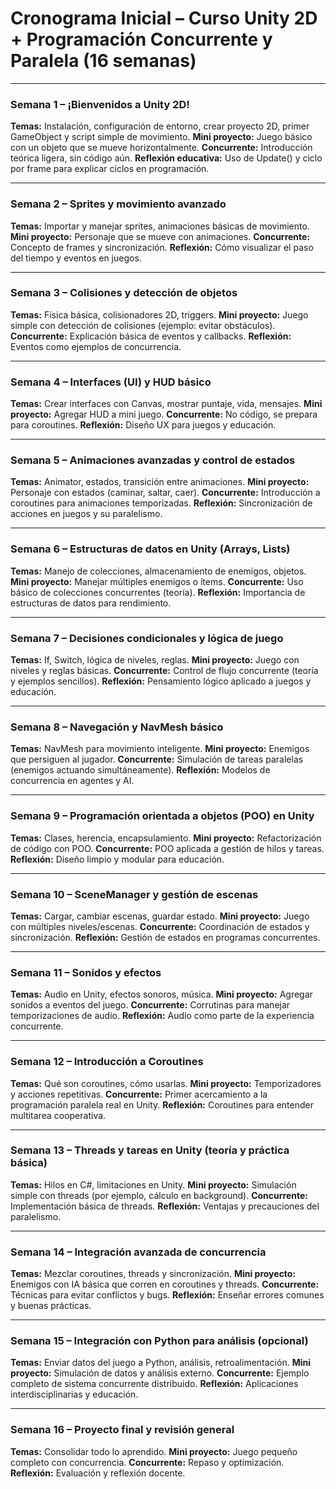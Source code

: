 # Cronograma Inicial – Curso Unity 2D + Programación Concurrente y Paralela (16 semanas)

---

### Semana 1 – ¡Bienvenidos a Unity 2D!

**Temas:** Instalación, configuración de entorno, crear proyecto 2D, primer GameObject y script simple de movimiento.
**Mini proyecto:** Juego básico con un objeto que se mueve horizontalmente.
**Concurrente:** Introducción teórica ligera, sin código aún.
**Reflexión educativa:** Uso de Update() y ciclo por frame para explicar ciclos en programación.

---

### Semana 2 – Sprites y movimiento avanzado

**Temas:** Importar y manejar sprites, animaciones básicas de movimiento.
**Mini proyecto:** Personaje que se mueve con animaciones.
**Concurrente:** Concepto de frames y sincronización.
**Reflexión:** Cómo visualizar el paso del tiempo y eventos en juegos.

---

### Semana 3 – Colisiones y detección de objetos

**Temas:** Física básica, colisionadores 2D, triggers.
**Mini proyecto:** Juego simple con detección de colisiones (ejemplo: evitar obstáculos).
**Concurrente:** Explicación básica de eventos y callbacks.
**Reflexión:** Eventos como ejemplos de concurrencia.

---

### Semana 4 – Interfaces (UI) y HUD básico

**Temas:** Crear interfaces con Canvas, mostrar puntaje, vida, mensajes.
**Mini proyecto:** Agregar HUD a mini juego.
**Concurrente:** No código, se prepara para coroutines.
**Reflexión:** Diseño UX para juegos y educación.

---

### Semana 5 – Animaciones avanzadas y control de estados

**Temas:** Animator, estados, transición entre animaciones.
**Mini proyecto:** Personaje con estados (caminar, saltar, caer).
**Concurrente:** Introducción a coroutines para animaciones temporizadas.
**Reflexión:** Sincronización de acciones en juegos y su paralelismo.

---

### Semana 6 – Estructuras de datos en Unity (Arrays, Lists)

**Temas:** Manejo de colecciones, almacenamiento de enemigos, objetos.
**Mini proyecto:** Manejar múltiples enemigos o ítems.
**Concurrente:** Uso básico de colecciones concurrentes (teoría).
**Reflexión:** Importancia de estructuras de datos para rendimiento.

---

### Semana 7 – Decisiones condicionales y lógica de juego

**Temas:** If, Switch, lógica de niveles, reglas.
**Mini proyecto:** Juego con niveles y reglas básicas.
**Concurrente:** Control de flujo concurrente (teoría y ejemplos sencillos).
**Reflexión:** Pensamiento lógico aplicado a juegos y educación.

---

### Semana 8 – Navegación y NavMesh básico

**Temas:** NavMesh para movimiento inteligente.
**Mini proyecto:** Enemigos que persiguen al jugador.
**Concurrente:** Simulación de tareas paralelas (enemigos actuando simultáneamente).
**Reflexión:** Modelos de concurrencia en agentes y AI.

---

### Semana 9 – Programación orientada a objetos (POO) en Unity

**Temas:** Clases, herencia, encapsulamiento.
**Mini proyecto:** Refactorización de código con POO.
**Concurrente:** POO aplicada a gestión de hilos y tareas.
**Reflexión:** Diseño limpio y modular para educación.

---

### Semana 10 – SceneManager y gestión de escenas

**Temas:** Cargar, cambiar escenas, guardar estado.
**Mini proyecto:** Juego con múltiples niveles/escenas.
**Concurrente:** Coordinación de estados y sincronización.
**Reflexión:** Gestión de estados en programas concurrentes.

---

### Semana 11 – Sonidos y efectos

**Temas:** Audio en Unity, efectos sonoros, música.
**Mini proyecto:** Agregar sonidos a eventos del juego.
**Concurrente:** Corrutinas para manejar temporizaciones de audio.
**Reflexión:** Audio como parte de la experiencia concurrente.

---

### Semana 12 – Introducción a Coroutines

**Temas:** Qué son coroutines, cómo usarlas.
**Mini proyecto:** Temporizadores y acciones repetitivas.
**Concurrente:** Primer acercamiento a la programación paralela real en Unity.
**Reflexión:** Coroutines para entender multitarea cooperativa.

---

### Semana 13 – Threads y tareas en Unity (teoría y práctica básica)

**Temas:** Hilos en C#, limitaciones en Unity.
**Mini proyecto:** Simulación simple con threads (por ejemplo, cálculo en background).
**Concurrente:** Implementación básica de threads.
**Reflexión:** Ventajas y precauciones del paralelismo.

---

### Semana 14 – Integración avanzada de concurrencia

**Temas:** Mezclar coroutines, threads y sincronización.
**Mini proyecto:** Enemigos con IA básica que corren en coroutines y threads.
**Concurrente:** Técnicas para evitar conflictos y bugs.
**Reflexión:** Enseñar errores comunes y buenas prácticas.

---

### Semana 15 – Integración con Python para análisis (opcional)

**Temas:** Enviar datos del juego a Python, análisis, retroalimentación.
**Mini proyecto:** Simulación de datos y análisis externo.
**Concurrente:** Ejemplo completo de sistema concurrente distribuido.
**Reflexión:** Aplicaciones interdisciplinarias y educación.

---

### Semana 16 – Proyecto final y revisión general

**Temas:** Consolidar todo lo aprendido.
**Mini proyecto:** Juego pequeño completo con concurrencia.
**Concurrente:** Repaso y optimización.
**Reflexión:** Evaluación y reflexión docente.
<!--stackedit_data:
eyJoaXN0b3J5IjpbLTE2NjMwMzQ2NTBdfQ==
-->